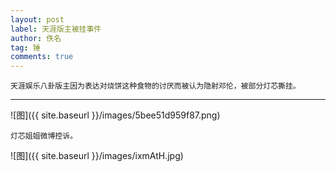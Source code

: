 ```yaml
---
layout: post
label: 天涯版主被挂事件
author: 佚名
tag: 锤
comments: true
---
```

    
    天涯娱乐八卦版主因为表达对烧饼这种食物的讨厌而被认为隐射邓伦，被部分灯芯撕挂。

---

![图]({{ site.baseurl }}/images/5bee51d959f87.png)

    灯芯姐姐微博控诉。

![图]({{ site.baseurl }}/images/ixmAtH.jpg)

